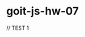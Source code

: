 # goit-js-hw-07

// TEST 1

<!-- Eng:

// 1. Imports galleryItems from gallery-items.js file.
// This code imports the galleryItems array from the gallery-items.js file containing the data for the images to be displayed in the gallery.

// 2. Selects the imagesGallery element and creates a markup based on the imported galleryItems array.
// This code selects the imagesGallery element with the query selector and stores it in the variable imagesGallery. The code then uses the map method to iterate through the galleryItems array and creates a markup based on the data in the array. It then uses the join method to join all the elements of the markupImagesGallery. Finally, it inserts the markup into the imagesGallery element with the insertAdjacentHTML method.

// 3. Adds an event listener to the imagesGallery element.
// This code adds an event listener to the imagesGallery element. The event listener handles the click event on the images in the gallery.

// 4. Handles the click event on the images.
// This code handles the click event on the images. The code checks if the clicked element is an image. If it is, it stores the link to the original image and creates a markup using the link. The code then uses the basicLightbox.create method to create a modal window with the image markup. The code then adds a listener to the keydown event and calls the pushEscape function when the escape key is pressed. Finally, the modal is displayed.

// 5. Handles the keydown event.
// This code handles the keydown event. It checks if the pressed key is the escape key and if it is, it calls the close method on the modal.

<!-- Ukr:

// 1. Імпортує галереїти з файлу галереї-items.js.
// Цей код імпортує масив галереїтмів з файлу галереї-items.js, що містить дані для зображень, які відображаються в галереї.

// 2. Вибирає елемент ImagesGallery та створює розмітку на основі імпортного галереї.
// Цей код вибирає елемент ImageGallery за допомогою селектора запитів і зберігає його у змінних Imagesgallery. Потім код використовує метод MAP, щоб переробити масив галереїтемів і створює розмітку на основі даних у масиві. Потім він використовує метод приєднання, щоб приєднатися до всіх елементів Markupimagesgallery. Нарешті, він вставляє розмітку в елемент ImageGallery методом InsertAdjacenthtml.

// 3. Додає слухача події до елемента Gallery.
// Цей код додає слухача події до елемента Gallery. Слухач події обробляє подію клацання на зображеннях у галереї.

// 4. Обробляє подію клацання на зображеннях.
// Цей код обробляє подію клацання на зображеннях. Код перевіряє, якщо клацаний елемент - це зображення. Якщо він є, він зберігає посилання на оригінальне зображення і створює розмітку за допомогою посилання. Потім код використовує метод Mastirlightbox.Create для створення модального вікна з розміткою зображення. Потім код додає слухача до події клавіші та викликає функцію Pushescape, коли натискається клавіша втечі. Нарешті, відображається модальний.

// 5. Обробляє подію ключа.
// Цей код обробляє подію Keydown. Він перевіряє, чи натиснута клавіша - клавіша втечі, і якщо вона є, вона викликає метод закриття на модалі.

-----------------------------------------------
-----------------------------------------------

// TEST 2

<!-- Eng:

// 1. This code imports the array of objects from "gallery-items.js" file into the current js file.

// 2. It uses the querySelector to take access to the <ul class="gallery"></ul> element and stores it in the imagesGallery variable.

// 3. It calls the createGalleryImages function and passes the imported array of objects as an argument. This function creates the markup for each item of the array and returns it as a string.

// 4. Inserts the markup generated by the createGalleryImages function into the imagesGallery element.

// 5. Creates a new SimpleLightbox instance and passes the ".gallery a" selector and an object with two options as arguments. This will allow us to create a lightbox for each image in the gallery.

in this case variables:
const cardsMarkup = createGalleryImages(galleryItems);

imagesGallery.insertAdjacentHTML("beforeend", cardsMarkup);

// The const cardsMarkup variable stores the markup generated by the createGalleryImages function.

// The imagesGallery.insertAdjacentHTML("beforeend", cardsMarkup); code inserts the markup stored in the cardsMarkup variable into the imagesGallery element.

// The lightbox = new SimpleLightbox(".gallery a", { captionsData: "alt", captionDelay: 250 }); code creates a new SimpleLightbox instance and passes the ".gallery a" selector and an object with two options as arguments. This will allow us to create a lightbox for each image in the gallery.

<!-- Ukr:

// 1. Цей код імпортує масив об'єктів з файлу "галерея-items.js" у поточний файл JS.

// 2. Він використовує QuerySelector для отримання доступу до елемента <ul class = "Gallery"> </ul> і зберігає його у змінній Imagesgallery.

// 3. Він називає функцію CreateGalleryImages і передає імпортний масив об'єктів як аргумент. Ця функція створює розмітку для кожного елемента масиву і повертає його як рядок.

// 4. Вставляє розмітку, створену функцією CreateGalleryImages, в елемент Gallery.

// 5. Створює новий екземпляр SimplelightBox і передає селектор ". Gallery A" та об'єкт з двома параметрами як аргументи. Це дозволить нам створити Lightbox для кожного зображення в галереї.

У цьому випадку змінні:
const cardmarkup = createGalleryImages (галереїтми);

Imagesgallery.insertAdjacenthtml ("UPENEND", CARTSMARKUP);

// Змінна Const CardMarkup зберігає розмітку, створену функцією CreateGalleryImages.

// Imagesgallery.insertAdjacenthtml ("UPENEND", CARTSMARKUP); Код вставляє розмітку, що зберігається у змінній CardMarkup у елемент ImageGallery.

// Lightbox = новий SimplelightBox (". Код створює новий екземпляр SimplelightBox і передає селектор ". Gallery A" та об'єкт з двома параметрами як аргументи. Це дозволить нам створити Lightbox для кожного зображення в галереї. -->

